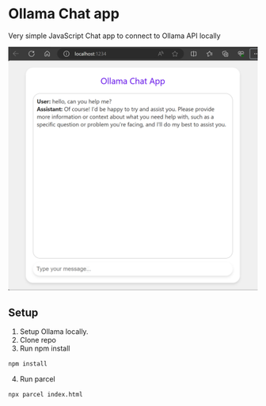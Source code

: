 # Ollama Chat app

Very simple JavaScript Chat app to connect to Ollama API locally

![Alt text](sample-app.png)

## Setup

1. Setup Ollama locally.
2. Clone repo
3. Run npm install

```bash
npm install
```

4. Run parcel

```bash
npx parcel index.html
```
